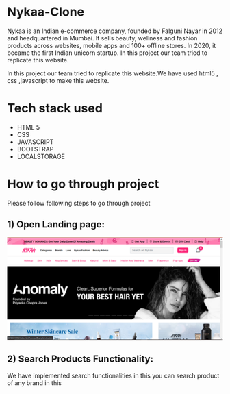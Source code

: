 # Nykaa-Clone

Nykaa is an Indian e-commerce company, founded by Falguni Nayar in 2012 and headquartered in Mumbai. It sells beauty, wellness and fashion products across websites, mobile apps and 100+ offline stores. In 2020, it became the first Indian unicorn startup. In this project our team tried to replicate this website.

In this project our team tried to replicate this website.We have used html5 , css ,javascript to make this website.

# Tech stack used
 <ul>
        <li>HTML 5</li>
        <li>CSS</li>
        <li>JAVASCRIPT</li>
        <li>BOOTSTRAP</li>
        <li>LOCALSTORAGE</li>
    </ul>

# How to go through project

Please follow following steps to go through project


## 1) Open Landing page:
<img src="https://raw.githubusercontent.com/code735/Nykaa_Clone/main/images/Landing%20page.png" alt="">

## 2) Search Products Functionality:
We have implemented search functionalities in this you can search product of any brand in this

